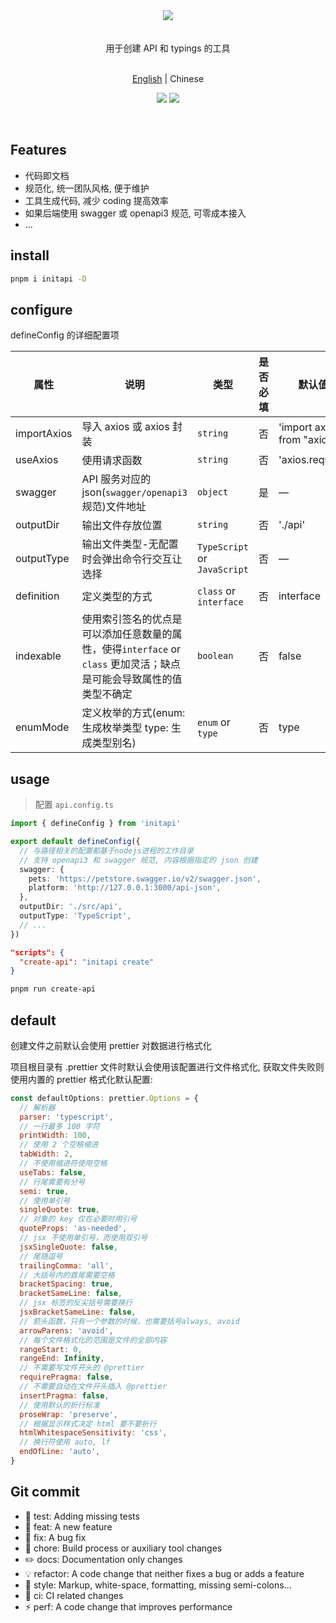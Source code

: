 <div align="center"><img src="https://xiaoyao-ye.github.io/blog/initApi/light.svg" /></div>

<br />
<br />

<div align="center"> 用于创建 API 和 typings 的工具 </div>

<br />

<p align="center">
  <a href="https://github.com/xiaoyao-Ye/initapi/blob/main/README.md">English</a> | Chinese
</p>

<p align="center">
  <a href="https://github.com/xiaoyao-Ye/initapi/stargazers"><img src="https://img.shields.io/github/stars/xiaoyao-Ye/initapi" /></a>
  <a href="https://www.npmjs.com/package/initapi"><img src="https://badgen.net/npm/v/initapi" /></a>
</p>

<br />

## Features

- 代码即文档
- 规范化, 统一团队风格, 便于维护
- 工具生成代码, 减少 coding 提高效率
- 如果后端使用 swagger 或 openapi3 规范, 可零成本接入
- ...

## install

```bash
pnpm i initapi -D
```

## configure

defineConfig 的详细配置项

| 属性        | 说明                                                                                                                | 类型                         | 是否必填 | 默认值                       |
| ----------- | ------------------------------------------------------------------------------------------------------------------- | ---------------------------- | -------- | ---------------------------- |
| importAxios | 导入 axios 或 axios 封装                                                                                            | `string`                     | 否       | 'import axios from "axios";' |
| useAxios    | 使用请求函数                                                                                                        | `string`                     | 否       | 'axios.request'              |
| swagger     | API 服务对应的 json(`swagger/openapi3`规范)文件地址                                                                 | `object`                     | 是       | —                            |
| outputDir   | 输出文件存放位置                                                                                                    | `string`                     | 否       | './api'                      |
| outputType  | 输出文件类型-无配置时会弹出命令行交互让选择                                                                         | `TypeScript` or `JavaScript` | 否       | —                            |
| definition  | 定义类型的方式                                                                                                      | `class` or `interface`       | 否       | interface                    |
| indexable   | 使用索引签名的优点是可以添加任意数量的属性，使得`interface` or `class` 更加灵活；缺点是可能会导致属性的值类型不确定 | `boolean`                    | 否       | false                        |
| enumMode    | 定义枚举的方式(enum: 生成枚举类型 type: 生成类型别名)                                                               | `enum` or `type`             | 否       | type                         |

## usage

> 配置 `api.config.ts`

```ts
import { defineConfig } from 'initapi'

export default defineConfig({
  // 与路径相关的配置都基于nodejs进程的工作目录
  // 支持 openapi3 和 swagger 规范, 内容根据指定的 json 创建
  swagger: {
    pets: 'https://petstore.swagger.io/v2/swagger.json',
    platform: 'http://127.0.0.1:3000/api-json',
  },
  outputDir: './src/api',
  outputType: 'TypeScript',
  // ...
})
```

```package.json
"scripts": {
  "create-api": "initapi create"
}
```

```bash
pnpm run create-api
```

## default

创建文件之前默认会使用 prettier 对数据进行格式化

项目根目录有 .prettier 文件时默认会使用该配置进行文件格式化, 获取文件失败则使用内置的 prettier 格式化默认配置:

```JavaScript
const defaultOptions: prettier.Options = {
  // 解析器
  parser: 'typescript',
  // 一行最多 100 字符
  printWidth: 100,
  // 使用 2 个空格缩进
  tabWidth: 2,
  // 不使用缩进符使用空格
  useTabs: false,
  // 行尾需要有分号
  semi: true,
  // 使用单引号
  singleQuote: true,
  // 对象的 key 仅在必要时用引号
  quoteProps: 'as-needed',
  // jsx 不使用单引号，而使用双引号
  jsxSingleQuote: false,
  // 尾随逗号
  trailingComma: 'all',
  // 大括号内的首尾需要空格
  bracketSpacing: true,
  bracketSameLine: false,
  // jsx 标签的反尖括号需要换行
  jsxBracketSameLine: false,
  // 箭头函数，只有一个参数的时候，也需要括号always, avoid
  arrowParens: 'avoid',
  // 每个文件格式化的范围是文件的全部内容
  rangeStart: 0,
  rangeEnd: Infinity,
  // 不需要写文件开头的 @prettier
  requirePragma: false,
  // 不需要自动在文件开头插入 @prettier
  insertPragma: false,
  // 使用默认的折行标准
  proseWrap: 'preserve',
  // 根据显示样式决定 html 要不要折行
  htmlWhitespaceSensitivity: 'css',
  // 换行符使用 auto, lf
  endOfLine: 'auto',
}
```

## Git commit

- 💍 test: Adding missing tests
- 🎸 feat: A new feature
- 🐛 fix: A bug fix
- 🤖 chore: Build process or auxiliary tool changes
- ✏️ docs: Documentation only changes
- 💡 refactor: A code change that neither fixes a bug or adds a feature
- 💄 style: Markup, white-space, formatting, missing semi-colons...
- 🎡 ci: CI related changes
- ⚡️ perf: A code change that improves performance
